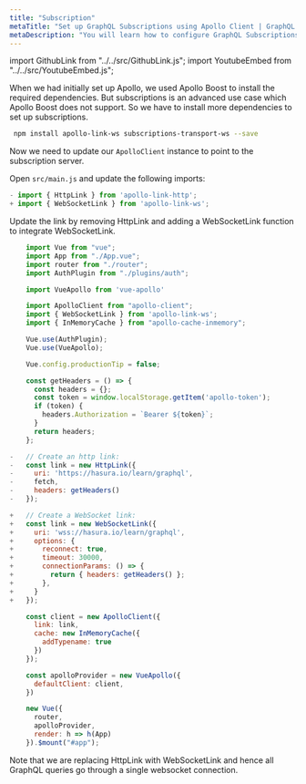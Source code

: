 ```yaml
---
title: "Subscription"
metaTitle: "Set up GraphQL Subscriptions using Apollo Client | GraphQL Vue Apollo Tutorial"
metaDescription: "You will learn how to configure GraphQL Subscriptions using Vue Apollo Client by installing dependencies like apollo-link-ws, subscriptions-transport-ws. This will also have authorization token setup"
---
```


import GithubLink from "../../src/GithubLink.js";
import YoutubeEmbed from "../../src/YoutubeEmbed.js";

<YoutubeEmbed link="https://www.youtube.com/embed/ZujdsxSRt48" />

When we had initially set up Apollo, we used Apollo Boost to install the required dependencies. But subscriptions is an advanced use case which Apollo Boost does not support. So we have to install more dependencies to set up subscriptions.

```bash
 npm install apollo-link-ws subscriptions-transport-ws --save
```

Now we need to update our `ApolloClient` instance to point to the subscription server.

Open `src/main.js` and update the following imports:

<GithubLink link="https://github.com/hasura/learn-graphql/blob/master/tutorials/frontend/vue-apollo/app-final/src/main.js" text="src/main.js" />

```javascript
- import { HttpLink } from 'apollo-link-http';
+ import { WebSocketLink } from 'apollo-link-ws';
```

Update the link by removing HttpLink and adding a WebSocketLink function to integrate WebSocketLink.

```javascript
    import Vue from "vue";
    import App from "./App.vue";
    import router from "./router";
    import AuthPlugin from "./plugins/auth";

    import VueApollo from 'vue-apollo'

    import ApolloClient from "apollo-client";
    import { WebSocketLink } from 'apollo-link-ws';
    import { InMemoryCache } from "apollo-cache-inmemory";

    Vue.use(AuthPlugin);
    Vue.use(VueApollo);

    Vue.config.productionTip = false;

    const getHeaders = () => {
      const headers = {};
      const token = window.localStorage.getItem('apollo-token');
      if (token) {
        headers.Authorization = `Bearer ${token}`;
      }
      return headers;
    };

-   // Create an http link:
-   const link = new HttpLink({
-     uri: 'https://hasura.io/learn/graphql',
-     fetch,
-     headers: getHeaders()
-   });

+   // Create a WebSocket link:
+   const link = new WebSocketLink({
+     uri: 'wss://hasura.io/learn/graphql',
+     options: {
+       reconnect: true,
+       timeout: 30000,
+       connectionParams: () => {
+         return { headers: getHeaders() };
+       },
+     }
+   });

    const client = new ApolloClient({
      link: link,
      cache: new InMemoryCache({
        addTypename: true
      })
    });

    const apolloProvider = new VueApollo({
      defaultClient: client,
    })

    new Vue({
      router,
      apolloProvider,
      render: h => h(App)
    }).$mount("#app");

```

Note that we are replacing HttpLink with WebSocketLink and hence all GraphQL queries go through a single websocket connection.

